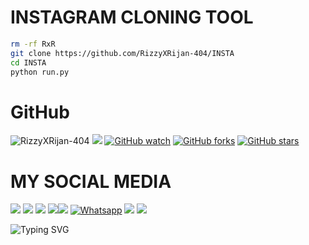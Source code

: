 # INSTAGRAM CLONING TOOL
```bash
rm -rf RxR
git clone https://github.com/RizzyXRijan-404/INSTA
cd INSTA
python run.py
```
# GitHub 
![RizzyXRijan-404](https://komarev.com/ghpvc/?username=RizzyXRijan-404&color=blue)
<a href="https://github.RizzyXRijan-404.com/"><img src="https://img.shields.io/github/followers/RizzyXRijan-404?label=followers&style=social"/></a>
[![GitHub watch](https://img.shields.io/github/watchers/RizzyXRijan-404/FILE.svg?style=social&label=Watch)](https://GitHub.com/RizzyXRijan-404/FILE/watchers/)
[![GitHub forks](https://img.shields.io/github/forks/RizzyXRijan-404/FILE.svg?style=social&label=Fork)](https://GitHub.com/RizzyXRijan-404/FILE/network/)
[![GitHub stars](https://img.shields.io/github/stars/YounisXyz/OPEN_CODE.svg?style=social&label=Star)](https://GitHub.com/RizzyXRijan-404/FILE/stargazers/)
# MY SOCIAL MEDIA 
[![](https://img.shields.io/badge/Github-black?logo=Github&logoColor=black&labelColor=white)](https://github.com/RizzyXRijan-404) [![](https://img.shields.io/badge/Twitter-blue?logo=Twitter&logoColor=White&labelColor=white)](https://mobile.twitter.com/RizzyXRijan-404)
[![](https://img.shields.io/badge/Facebook-blue?logo=Facebook&logoColor=blue&labelColor=white)](https://www.facebook.com/rohit.delete7)
[![](https://img.shields.io/badge/Messenger-red?logo=Messenger&logoColor=red&labelColor=black)](https://m.me/rohit.delete7)[![](https://img.shields.io/badge/Instagram-red?logo=Instagram&logoColor=red&labelColor=white)](https://www.instagram.com/rohiteyyy7) 
[![Whatsapp](https://img.shields.io/badge/Whatsapp-Rizzy•Rijan-deepgreen?style=flat-square&logo=whatsapp)]([[https://chat.whatsapp.com/GKCh3wB9KoU9oDuy0MsZ7v](https://chat.whatsapp.com/GKCh3wB9KoU9oDuy0MsZ7v)](https://chat.whatsapp.com/GKCh3wB9KoU9oDuy0MsZ7v))
[![](https://img.shields.io/badge/YouTube-black?logo=YouTube&logoColor=black&labelColor=white)](https://www.youtube.com/@Rizzyyyffx)
[![](https://img.shields.io/badge/YouTube-red?logo=YouTube&logoColor=red&labelColor=white)](https://youtube.com/@MRTRICKERXYZ)

![Typing SVG](https://readme-typing-svg.herokuapp.com?lines=Dont+Forget+To+Follow+Me+On+GitHub!+)
